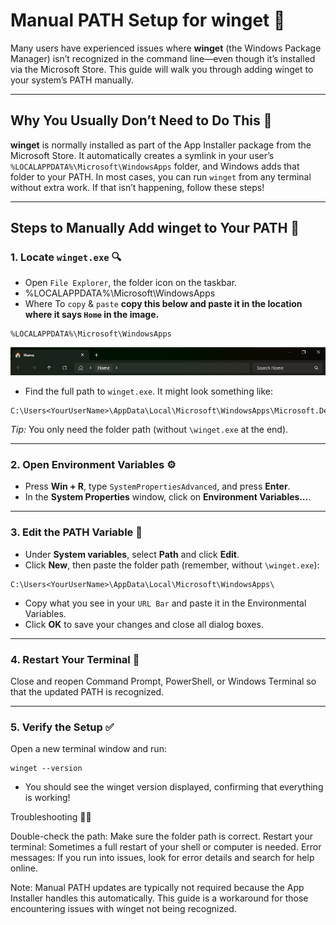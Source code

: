 # Manual PATH Setup for winget 🚀

Many users have experienced issues where **winget** (the Windows Package Manager) isn’t recognized in the command line—even though it’s installed via the Microsoft Store. This guide will walk you through adding winget to your system’s PATH manually.

---

## Why You Usually Don’t Need to Do This 🤔

**winget** is normally installed as part of the App Installer package from the Microsoft Store. It automatically creates a symlink in your user’s `%LOCALAPPDATA%\Microsoft\WindowsApps` folder, and Windows adds that folder to your PATH. In most cases, you can run `winget` from any terminal without extra work. If that isn’t happening, follow these steps!

---

## Steps to Manually Add winget to Your PATH 🔧

### 1. Locate `winget.exe` 🔍
- Open `File Explorer`, the folder icon on the taskbar.
- %LOCALAPPDATA%\Microsoft\WindowsApps
- Where To `copy` & `paste`
**copy this below and paste it in the location where it says `Home` in the image.**
```
%LOCALAPPDATA%\Microsoft\WindowsApps
```
<p align="left">
  <img src="https://github.com/KernFerm/winget-workaround/blob/main/image.png" width="900" alt="image">
</p>


- Find the full path to `winget.exe`. It might look something like:

```
C:\Users<YourUserName>\AppData\Local\Microsoft\WindowsApps\Microsoft.DesktopAppInstaller_8wekyb3d8bbwe\winget.exe
```

*Tip:* You only need the folder path (without `\winget.exe` at the end).

---

### 2. Open Environment Variables ⚙️

- Press **Win + R**, type `SystemPropertiesAdvanced`, and press **Enter**.
- In the **System Properties** window, click on **Environment Variables…**.

---

### 3. Edit the PATH Variable 📝

- Under **System variables**, select **Path** and click **Edit**.
- Click **New**, then paste the folder path (remember, without `\winget.exe`):

```
C:\Users<YourUserName>\AppData\Local\Microsoft\WindowsApps\
```
- Copy what you see in your `URL Bar` and paste it in the Environmental Variables.
- Click **OK** to save your changes and close all dialog boxes.

---

### 4. Restart Your Terminal 🔄

Close and reopen Command Prompt, PowerShell, or Windows Terminal so that the updated PATH is recognized.

---

### 5. Verify the Setup ✅

Open a new terminal window and run:
```shell
winget --version
```

- You should see the winget version displayed, confirming that everything is working!

Troubleshooting 🤷‍♂️

Double-check the path: Make sure the folder path is correct.
Restart your terminal: Sometimes a full restart of your shell or computer is needed.
Error messages: If you run into issues, look for error details and search for help online.

Note: Manual PATH updates are typically not required because the App Installer handles this automatically. This guide is a workaround for those encountering issues with winget not being recognized.
